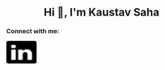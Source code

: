 <h1 align="center">Hi 👋, I'm Kaustav Saha</h1>
<h3 align="left">Connect with me:</h3>
<p align="left">
<a href="https://www.linkedin.com/in/kaustav-saha/" target="blank"><img align="center" src="linkedin.svg" alt="LinkedIN" height="60" width="80" /></a>
